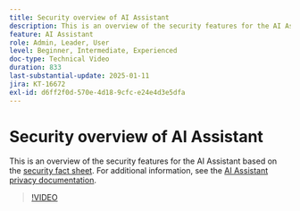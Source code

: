 ```yaml
---
title: Security overview of AI Assistant
description: This is an overview of the security features for the AI Assistant based on the security fact sheet.  
feature: AI Assistant
role: Admin, Leader, User
level: Beginner, Intermediate, Experienced
doc-type: Technical Video
duration: 833
last-substantial-update: 2025-01-11
jira: KT-16672
exl-id: d6ff2f0d-570e-4d18-9cfc-e24e4d3e5dfa
---
```


# Security overview of AI Assistant

This is an overview of the security features for the AI Assistant based on the <a href="https://www.adobe.com/content/dam/cc/en/trust-center/ungated/whitepapers/experience-cloud/adobe-ai-assistant-in-aep-security-fact-sheet.pdf">security fact sheet</a>.  For additional information, see the [AI Assistant privacy documentation](https://experienceleague.adobe.com/en/docs/experience-platform/ai-assistant/privacy).

>[!VIDEO](https://video.tv.adobe.com/v/3441066/?learn=on&enablevpops)
